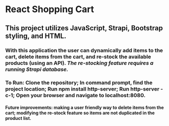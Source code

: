 # React Shopping Cart
## This project utilizes JavaScript, Strapi, Bootstrap styling, and HTML. 
### With this application the user can dynamically add items to the cart, delete items from the cart, and re-stock the available products (using an API). *The re-stocking feature requires a running Strapi database.*
### To Run: Clone the repository; In command prompt, find the project location; Run npm install http-server; Run http-server -c-1; Open your browser and navigate to localhost:8080. 
#### Future improvements: making a user friendly way to delete items from the cart; modifying the re-stock feature so items are not duplicated in the product list. 
